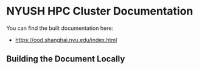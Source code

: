 # NYUSH HPC Cluster Documentation

You can find the built documentation here:

- https://ood.shanghai.nyu.edu/index.html



## Building the Document Locally
```bash

```

